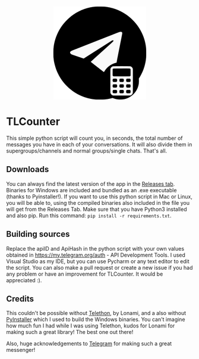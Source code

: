<p align="center">
  <img src="https://raw.githubusercontent.com/TelegramTools/TLCounter/master/images/Intro.png">
 </p>

# TLCounter
This simple python script will count you, in seconds, the total number of messages you have in each of your conversations. It will also divide them in supergroups/channels
and normal groups/single chats. That's all.

## Downloads

You can always find the latest version of the app in the [Releases tab](https://github.com/TelegramTools/TLCounter/releases).
Binaries for Windows are included and bundled as an .exe executable (thanks to Pyinstaller!). If you want to use this python script in Mac or Linux, you will
be able to, using the compiled binaries also included in the file you will get from the Releases Tab. Make sure that you have Python3 installed and also pip. Run this command: `pip install -r requirements.txt`.

## Building sources

Replace the apiID and ApiHash in the python script with your own values obtained in https://my.telegram.org/auth - API Development Tools. I used Visual Studio
as my IDE, but you can use Pycharm or any text editor to edit the script. You can also make a pull request or create a new issue if you had any problem or
have an improvement for TLCounter. It would be appreciated :).

## Credits

This couldn't be possible without [Telethon](https://github.com/LonamiWebs/Telethon), by Lonami, and a also without [PyInstaller](https://www.pyinstaller.org/) which I used to build the Windows binaries.
You can't imagine how much fun I had while I was using Telethon, kudos for Lonami for making such a great library! The best one out there!

Also, huge acknowledgements to [Telegram](telegram.org) for making such a great messenger!
